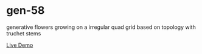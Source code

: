 # gen-58

generative flowers growing on a irregular quad grid based on topology with truchet stems 

[Live Demo](http://fforw.de/static/demo/gen-58/) 
